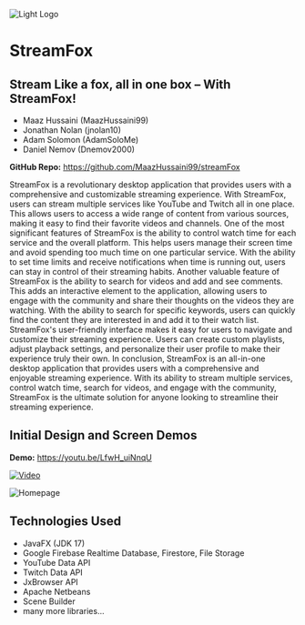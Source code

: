 ![Light Logo](https://github.com/MaazHussaini99/streamFox/assets/65371441/38f9d667-5876-4e69-875c-18932d91ebde) 
# StreamFox 
## Stream Like a fox, all in one box – With StreamFox!
 - Maaz Hussaini (MaazHussaini99) 
 - Jonathan Nolan (jnolan10)
 - Adam Solomon (AdamSoloMe)
 - Daniel Nemov (Dnemov2000)

**GitHub Repo:** https://github.com/MaazHussaini99/streamFox

StreamFox is a revolutionary desktop application that provides users with a comprehensive and customizable streaming experience. With StreamFox, users can stream multiple services like YouTube and Twitch all in one place. This allows users to access a wide range of content from various sources, making it easy to find their favorite videos and channels. One of the most significant features of StreamFox is the ability to control watch time for each service and the overall platform. This helps users manage their screen time and avoid spending too much time on one particular service. With the ability to set time limits and receive notifications when time is running out, users can stay in control of their streaming habits. Another valuable feature of StreamFox is the ability to search for videos and add and see comments. This adds an interactive element to the application, allowing users to engage with the community and share their thoughts on the videos they are watching. With the ability to search for specific keywords, users can quickly find the content they are interested in and add it to their watch list. StreamFox's user-friendly interface makes it easy for users to navigate and customize their streaming experience. Users can create custom playlists, adjust playback settings, and personalize their user profile to make their experience truly their own. In conclusion, StreamFox is an all-in-one desktop application that provides users with a comprehensive and enjoyable streaming experience. With its ability to stream multiple services, control watch time, search for videos, and engage with the community, StreamFox is the ultimate solution for anyone looking to streamline their streaming experience.

## Initial Design and Screen Demos
**Demo:** https://youtu.be/LfwH_uiNnqU

[![Video](https://img.youtube.com/vi/LfwH_uiNnqU/0.jpg)](https://www.youtube.com/watch?v=LfwH_uiNnqU)


![Homepage](https://github.com/MaazHussaini99/streamFox/assets/65371441/48a8516a-b276-470b-ba54-bbe7bc5d38f0)

## Technologies Used
- JavaFX (JDK 17)
- Google Firebase Realtime Database, Firestore, File Storage
- YouTube Data API
- Twitch Data API
- JxBrowser API
- Apache Netbeans
- Scene Builder
- many more libraries...
